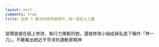 ```yaml
---
layout: post
comments: true
title: 在她 5 萬次的修改過程中，她一度走火入魔
---
```




習慣直接在紙上修改、執行力果斷的她，還被修改小組成員私底下稱作「林一刀」，不難看出她近乎苛求的運動家精神


